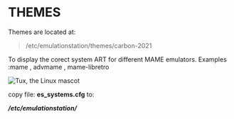 # THEMES

Themes are located at:
>/etc/emulationstation/themes/carbon-2021

To display the corect system ART for different MAME emulators.
Examples :mame , advmame , mame-libretro

![Tux, the Linux mascot](/assets/images/tux.png)

copy file: **es_systems.cfg** to:

***/etc/emulationstation/***
